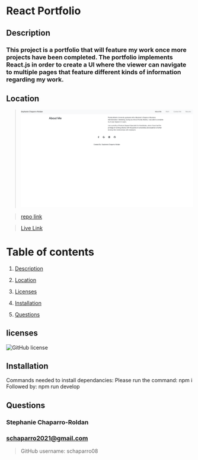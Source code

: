 
# React Portfolio

## Description

### This project is a portfolio that will feature my work once more projects have been completed. The portfolio implements React.js in order to create a UI where the viewer can navigate to multiple pages that feature different kinds of information regarding my work.


## Location

> ![screenshot](/src/pages/assets/portfolioss.png)

> [repo link](https://github.com/schaparro08/react-portfolio)

> [Live Link](https://schaparro08.github.io/react-portfolio/) 



# Table of contents 

1. [Description](#description)

2. [Location](#location)

3. [Licenses](#licenses)

4. [Installation](#installation)

5. [Questions](#questions)

## licenses 

![GitHub license](https://img.shields.io/badge/license-MIT-blue.svg)

## Installation
Commands needed to install dependancies: 
Please run the command: npm i
Followed by: npm run develop         
 
## Questions
 ### Stephanie Chaparro-Roldan
### schaparro2021@gmail.com

>GitHub username: schaparro08